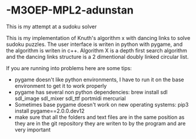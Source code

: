 # -M3OEP-MPL2-adunstan
This is my attempt at a sudoku solver

This is my implementation of Knuth's algorithm x with dancing links to solve sudoku puzzles. The user interface is writen in python with pygame, and the algorithm is writen in c++. Algorithm X is a depth first search algorithm and the dancing links structure is a 2 dimentional doubly linked circular list. 

If you are running into problems here are some tips:

- pygame doesn't like python environments, I have to run it on the base environment to get it to work properly
- pygame has several non python dependencies: brew install sdl sdl_image sdl_mixer sdl_ttf portmidi mercurial
- Sometimes base pygame doesn't work on new operating systems: pip3 install pygame==2.0.0.dev12
- make sure that all the folders and text files are in the same position as they are in the git repository they are writen to by the program and are very important
